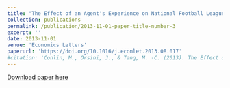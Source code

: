 ```yaml
---
title: "The Effect of an Agent's Experience on National Football League Contract Structure"
collection: publications
permalink: /publication/2013-11-01-paper-title-number-3
excerpt: ''
date: 2013-11-01
venue: 'Economics Letters'
paperurl: 'https://doi.org/10.1016/j.econlet.2013.08.017'
#citation: 'Conlin, M., Orsini, J., & Tang, M. -C. (2013). The Effect of an Agent’s Expertise on National Football League Contract Structure. Economics Letters, 121(2), 275–281.'
---
```


[Download paper here](https://www.dropbox.com/s/xv196u9gmtoy6jb/EL.pdf?dl=0)
